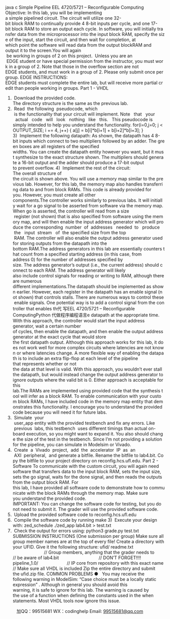 java c
Simple Pipeline 
EEL 4720/5721 – Reconfigurable Computing
Objective: In this lab, you will be implementing a simple pipelined circuit. The circuit will utilize one 32-bit block RAM to continually provide 4 8-bit inputs per cycle, and one 17-bit block RAM to store an output each cycle. In software, you will initially transfer data from the microprocessor into the input block RAM, specify the size of the input, start the circuit, and then wait for completion, at which point the software will read data from the output blockRAM and output it to the screen.You will again  be working in groups of 2 on this project.  Unless you are an  EDGE student or have special permission from the instructor, you must work in a group of 2. Note that those in the overflow section are not EDGE students, and must work in a group of 2. Please only submit once per group. 
EDGE INSTRUCTIONS: 
EDGE students must complete the entire lab, but will receive more partial credit than people working in groups.
Part 1 - VHDL 
1)  Download the provided code. The directory structure is the same as the previous lab.
2)  Read  the following  pseudocode, which  is the functionality that your circuit will implement. Note   that   your   actual   code   will   look   nothing   like   this.   This pseudocode is simply intended to help you understand the functionality.
for(i=0,j=0; j < OUTPUT_SIZE; i += 4, j++) { 
a[j] = b[i]*b[i+1] + b[i+2]*b[i+3]; } 
3)  Implement the following datapath:
As shown, the datapath has 4 8-bit inputs which connect to two multipliers followed by an adder. The green boxes are all registers of the specified widths. You can create the datapath entity however you want, but it must synthesize to the exact structure shown. The multipliers should generate a 16-bit output and the adder should produce a 17-bit output to prevent overflow.
4)  Implement the rest of the circuit:
The overall structure of the circuit is shown above. You will use a memory map similar to the previous lab. However, for this lab, the memory map also handles transferring data to and from block RAMs. This code is already provided for you. However, you must create all other components.The controller works similarly to previous labs. It will initially wait for a go signal to be asserted from software via the memory map. When go is asserted, the controller will read from a size  register (not shown) that is also specified from software using the memory map, and will then enable the input address generator which will produce the corresponding  number  of  addresses   needed  to   produce  the   input  stream   of  the specified size from the top  RAM. The controller will also enable the output address generator used for storing outputs from the datapath into the bottom RAM.The address generators in this lab are essentially counters that count from a specified starting address (in this case, from address 0) for the number of addresses specified by size. The address generator’s output (i.e., the current address) should connect to each RAM. The address generator will likely also include control signals for reading or writing to RAM, although there are numerous different implementations.The datapath should be implemented as shown earlier. However, each register in the datapath has an enable signal (not shown) that controls stalls. There are numerous ways to control these enable signals. One potential way is to add a control signal from the controller that enables th代 写EEL 4720/5721 – Reconfigurable ComputingPython
代做程序编程语言e datapath at the appropriate time. With this approach, the controller would start the input address generator, wait a certain number of cycles, then enable the datapath, and then enable the output address generator at the exact cycle that would store the first datapath output. Although this approach works for this lab, it does not work well for more complex circuits where latencies are not known or where latencies change. A more flexible way of enabling the datapath is to include an extra flip-flop at each level of the pipeline that represents whether or not the data at that level is valid. With this approach, you wouldn’t ever stall the datapath, but would instead change the output address generator to ignore outputs where the valid bit is 0. Either approach is acceptable for this lab.The RAMs are implemented using provided code that the synthesis tool will infer as a block RAM. To enable communication with your custom block RAMs, I have included code in the memory map entity that demonstrates this functionality. I encourage you to understand the provided code because you will need it for future labs.
5)  Simulate  your  user_app entity with the provided testbench and fix any errors. Like  previous  labs, this testbench  uses different timings than actual on-board execution, so you might want to expand it. You also should change the size of the test in the testbench. Since I’m not providing a solution for the pipeline, you can simulate in Modelsim or Vivado.
6)  Create  a  Vivado  project,  add  the  accelerator  IP  as  an  AXI  peripheral,  and generate a bitfile. Rename the bitfile to lab4.bit. Copy the bitfile to your project directory on reconfig.hcs.ufl.edu.
Part 2 - Software To communicate with the custom circuit, you will again need software that transfers data to the input block RAM, sets the input size, sets the go signal, waits for the done signal, and then reads the outputs from the output block RAM. For this lab, I have provided all software code to demonstrate how to communicate with the block RAMs through the memory map. Make sure you understand the provided code.
IMPORTANT: You can change the software code for testing, but you do not need to submit it. The grader will use the provided software code.
1)  Upload the provided software code to reconfig.hcs.ufl.edu
2)  Compile the software code by running make
3)  Execute your design with:
zed_schedule ./zed_app lab4.bit > test.txt
4)  Check the output for errors using:
python3 grade.py test.txt
SUBMISSION INSTRUCTIONS (One submission per group) 
Make sure all group member names are at the top of every file! 
Create a directory with your UFID. Give it the following structure:
ufid/
readme.txt                          // Group members, anything that the grader needs to
// be aware of
lab4.bit                                // DON’T FORGET!!!!
pipeline_1.0/                       // IP core from repository with this exact name
// Make sure all VHDL is included
Zip the entire directory and submit the ufid.zip file. 
COMMON PROBLEMS 
●   You may receive the following warning in ModelSim: “Case choice must be a
locally static expression” . Although in general you should avoid this warning, it is safe to ignore for this lab. The warning is caused by the use of a function when defining the constants used in the when statements. Most VHDL tools now ignore this issue. 





         
加QQ：99515681  WX：codinghelp  Email: 99515681@qq.com
